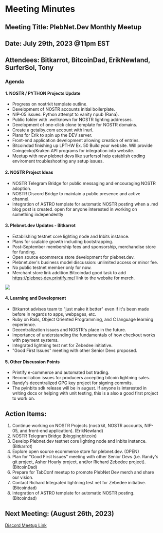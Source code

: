 # Meeting Minutes

## Meeting Title: PlebNet.Dev Monthly Meetup

## Date: July 29th, 2023 @11pm EST

## Attendees: Bitkarrot, BitcoinDad, ErikNewland, SurferSol, Tony

### Agenda

#### 1. NOSTR / PYTHON Projects Update

- Progress on nostrkit template outline.
- Development of NOSTR accounts initial boilerplate.
- NIP-05 issues: Python attempt to vanity npub (Rana).
- Public folder with .wellknown for NOSTR lighting addresses.
- Development of one-click clone template for NOSTR domains.
- Create a getalby.com account with lnurl.
- Plans for Erik to spin up the DEV server.
- Front-end application development allowing creation of entries.
- Bitcoindad finishing up LPTHW Ex. 50 Build your website. Will provide Coingecko/Kraken API programs for integration into website.
- Meetup with new plebnet devs like surfersol help establish coding enviroment troubleshooting any setup issues.

#### 2. NOSTR Project Ideas

- NOSTR Telegram Bridge for public messaging and encouraging NOSTR adoption.
- NOSTR Discord Bridge to maintain a public presence and active channel.
- Integration of ASTRO template for automatic NOSTR posting when a .md blog post is created. open for anyone interested in working on something independently

#### 3. Plebnet.dev Updates - Bitkarrot

- Establishing testnet core lighting node and lnbits instance.
- Plans for scalable growth including bootstrapping.
- Post-September membership fees and sponsorship, merchandise store for funding.
- Open source ecommerce store development for plebnet.dev.
- Plebnet.dev's business model discussion: unlimited access or minor fee.
- No public testnet member only for now. 
- Merchant store link addition.Bitcoindad good task to add https://plebnet-dev.printify.me/ link to the website for merch.

![](https://cdn.discordapp.com/attachments/1135058912954023936/1135060423398395934/Flat_designs.png)

#### 4. Learning and Development

- Bitkarrot advises team to "just make it better" even if it's been made before in regards to apps, webpages, etc.
- Ruby on Rails, Object Oriented Programming, and C language learning experience.
- Decentralization issues and NOSTR's place in the future.
- Importance of understanding the fundamentals of how checkout works with payment systems.
- Integrated lightning test net for Zebedee initiative.
- "Good First Issues" meeting with other Senior Devs proposed.

#### 5. Other Discussion Points

- Printify e-commerce and automated bot trading.
- Reconciliation issues for producers accepting bitcoin lightning sales.
- Randy's decentralized GPG key project for signing commits.
- The pylnbits sdk release will be in august. If anyone is interested in writing docs or helping with unit testing, this is a also a good first project to work on.

## Action Items:

1. Continue working on NOSTR Projects (nostrkit, NOSTR accounts, NIP-05, and front-end application). (ErikNewland)
2. NOSTR Telegram Bridge (bloggingbitcoin)
3. Develop Plebnet.dev testnet core lighting node and lnbits instance. (Bitkarrot)
4. Explore open source ecommerce store for plebnet.dev. (OPEN)
5. Plan for "Good First Issues" meeting with other Senior Devs (i.e. Randy's git project, Asher Hourly project, and/or Richard Zebedee project). (BitcoinDad)
6. Prepare for TabConf meetup to promote PlebNet Dev merch and share our vision.
7. Contact Richard Integrated lightning test net for Zebedee initiative.(Bitcoindad)
8. Integration of ASTRO template for automatic NOSTR posting. (Bitcoindad)

## Next Meeting: (August 26th, 2023)

[Discord Meetup Link](https://discord.com/events/1097749919445569606/1135356842697039982)
